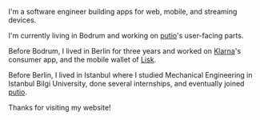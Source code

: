 I'm a software engineer building apps for web, mobile, and streaming devices.

I'm currently living in Bodrum and working on [putio](https://put.io)'s user-facing parts.

Before Bodrum, I lived in Berlin for three years and worked on [Klarna](https://klarna.com)'s consumer app, and the mobile wallet of [Lisk](https://lisk.io).

Before Berlin, I lived in Istanbul where I studied Mechanical Engineering in Istanbul Bilgi University, done several internships, and eventually joined [putio](https://put.io).

Thanks for visiting my website!
